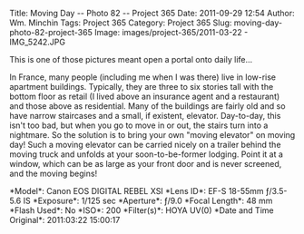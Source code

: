 Title: Moving Day -- Photo 82 -- Project 365
Date: 2011-09-29 12:54
Author: Wm. Minchin
Tags: Project 365
Category: Project 365
Slug: moving-day-photo-82-project-365
Image: images/project-365/2011-03-22 - IMG_5242.JPG

This is one of those pictures meant open a portal onto daily life...

<!-- PELICAN_BEGIN_SUMMARY -->

In France, many people (including me when I was there) live in low-rise
apartment buildings. Typically, they are three to six stories tall with
the bottom floor as retail (I lived above an insurance agent and a
restaurant) and those above as residential. Many of the buildings are
fairly old and so have narrow staircases and a small, if existent,
elevator. Day-to-day, this isn't too bad, but when you go to move in or
out, the stairs turn into a nightmare. So the solution is to bring your
own "moving elevator" on moving day! Such a moving elevator can be
carried nicely on a trailer behind the moving truck and unfolds at your
soon-to-be-former lodging. Point it at a window, which can be as large
as your front door and is never screened, and the moving begins!

<!-- read more -->

<div markdown=1 class="photo-infobox">
*Model*: Canon EOS DIGITAL REBEL XSI  
*Lens ID*: EF-S 18-55mm ƒ/3.5-5.6 IS  
*Exposure*: 1/125 sec  
*Aperture*: ƒ/9.0  
*Focal Length*: 48 mm  
*Flash Used*: No  
*ISO*: 200  
*Filter(s)*: HOYA UV(0)  
*Date and Time Original*: 2011:03:22 15:00:17
</div>
